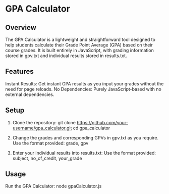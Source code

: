 # GPA Calculator

## Overview
The GPA Calculator is a lightweight and straightforward tool designed to help students calculate their Grade Point Average (GPA) based on their course grades. It is built entirely in JavaScript, with grading information stored in gpv.txt and individual results stored in results.txt.

## Features
Instant Results: Get instant GPA results as you input your grades without the need for page reloads.
No Dependencies: Purely JavaScript-based with no external dependencies.

## Setup
1. Clone the repository:
  git clone https://github.com/your-username/gpa_calculator.git
  cd gpa_calculator

2. Change the grades and corresponding GPVs in gpv.txt as you require.
   Use the format provided:
     grade, gpv

4. Enter your individual results into results.txt:
   Use the format provided:
     subject, no_of_credit, your_grade

## Usage
Run the GPA Calculator:
  node gpaCalculator.js
